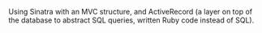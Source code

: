Using Sinatra with an MVC structure, and ActiveRecord (a layer on top of the database to abstract SQL queries, written Ruby code instead of SQL).

